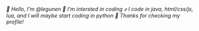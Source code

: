 *👋 Hello, I'm @legunen*
*👀 I'm intersted in coding*
*✊ I code in java, html/css/js, lua, and I will maybe start coding in python*
*🧡 Thanks for checking my profile!*
